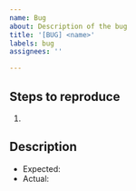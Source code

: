 ```yaml
---
name: Bug
about: Description of the bug
title: '[BUG] <name>'
labels: bug
assignees: ''

---
```


## Steps to reproduce
1.

## Description
- Expected: 
- Actual:

